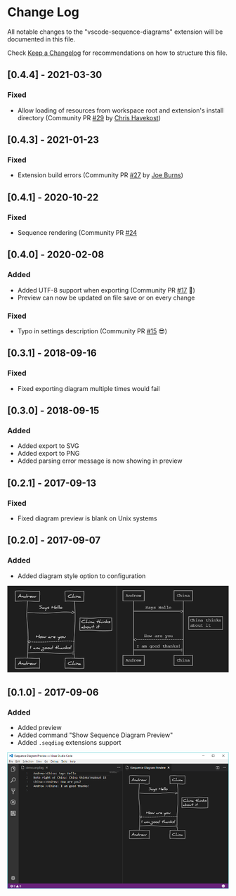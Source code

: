 # Change Log

All notable changes to the "vscode-sequence-diagrams" extension will be documented in this file.

Check [Keep a Changelog](http://keepachangelog.com/) for recommendations on how to structure this file.

## [0.4.4] - 2021-03-30

### Fixed

- Allow loading of resources from workspace root and extension's install directory (Community PR [#29](https://github.com/AleksandarDev/vscode-sequence-diagrams/pull/29) by [Chris Havekost](https://github.com/chrishavekost))

## [0.4.3] - 2021-01-23

### Fixed 

- Extension build errors (Community PR [#27](https://github.com/AleksandarDev/vscode-sequence-diagrams/pull/27) by [Joe Burns](https://github.com/JoeMcB))

## [0.4.1] - 2020-10-22

### Fixed 

- Sequence rendering (Community PR [#24](https://github.com/AleksandarDev/vscode-sequence-diagrams/pull/24)

## [0.4.0] - 2020-02-08

### Added

- Added UTF-8 support when exporting (Community PR [#17](https://github.com/AleksandarDev/vscode-sequence-diagrams/pull/17) 🚀)
- Preview can now be updated on file save or on every change

### Fixed

- Typo in settings description (Community PR [#15](https://github.com/AleksandarDev/vscode-sequence-diagrams/pull/15) 😎)

## [0.3.1] - 2018-09-16

### Fixed

- Fixed exporting diagram multiple times would fail

## [0.3.0] - 2018-09-15

### Added

- Added export to SVG
- Added export to PNG
- Added parsing error message is now showing in preview

## [0.2.1] - 2017-09-13

### Fixed

- Fixed diagram preview is blank on Unix systems

## [0.2.0] - 2017-09-07

### Added

- Added diagram style option to configuration

![v0.2.0 Perview Screenshot](images/Demo0.2.0.png)

## [0.1.0] - 2017-09-06

### Added

- Added preview
- Added command "Show Sequence Diagram Preview"
- Added `.seqdiag` extensions support

![v0.1.0 Preview Screenshot](images/Demo0.1.0.png)
